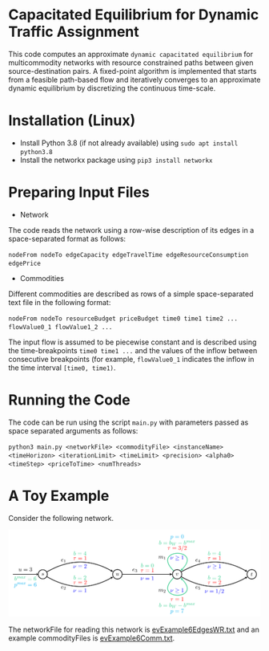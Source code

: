 # Capacitated Equilibrium for Dynamic Traffic Assignment
This code computes an approximate `dynamic capacitated equilibrium` for multicommodity networks with resource
constrained paths between given source-destination pairs. A fixed-point algorithm is implemented that
starts from a feasible path-based flow and iteratively converges to an approximate dynamic equilibrium by discretizing
the continuous time-scale.

# Installation (Linux)
* Install Python 3.8 (if not already available) using `sudo apt install python3.8`
* Install the networkx package using `pip3 install networkx`

# Preparing Input Files
* Network

The code reads the network using a row-wise description of its edges in a space-separated format as follows:

`nodeFrom nodeTo edgeCapacity edgeTravelTime edgeResourceConsumption edgePrice`

* Commodities

Different commodities are described as rows of a simple space-separated text file in the following format:

`nodeFrom nodeTo resourceBudget priceBudget time0 time1 time2 ... flowValue0_1 flowValue1_2 ...`

The input flow is assumed to be piecewise constant and is described using the time-breakpoints `time0 time1 ...`
and the values of the inflow between consecutive breakpoints (for example, `flowValue0_1` indicates the inflow
in the time interval `[time0, time1)`.


# Running the Code
The code can be run using the script `main.py` with parameters passed as space separated arguments as follows:

`python3 main.py <networkFile> <commodityFile> <instanceName> <timeHorizon> <iterationLimit> <timeLimit> <precision> <alpha0> <timeStep> <priceToTime> <numThreads>`


# A Toy Example

Consider the following network.

![Toy Example](examples/toyExamples/evExample6.png)

The networkFile for reading this network is [evExample6EdgesWR.txt](examples/toyExamples/evExample6EdgesWR.txt) and an example commodityFiles is 
[evExample6Comm.txt](examples/toyExamples/evExample6Comm.txt).

